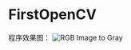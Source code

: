 # FirstOpenCV

程序效果图：
![RGB Image to Gray](https://github.com/Cxuef/FirstOpenCV/master/assets/FistOpenCVResult.gif)
